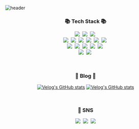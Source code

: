 ![header](https://capsule-render.vercel.app/api?type=soft&color=edacb1&height=150&section=header&text=Cha%20Se%20Hun&fontSize=70&animation=twinkling)

<h3 align="center">📚 Tech Stack 📚</h3>

<p align="center">
  <img src="https://img.shields.io/badge/Java-007396?style=flat-square&logo=Java&logoColor=white"/></a>&nbsp 
  <img src="https://img.shields.io/badge/Javascript-ffb13b?style=flat-square&logo=javascript&logoColor=white"/></a>&nbsp 
  <img src="https://img.shields.io/badge/Go-11B48A?style=flat-square&logo=Go&logoColor=white"/></a>&nbsp 
  <br>
  <img src="https://img.shields.io/badge/Spring-6DB33F?style=flat-square&logo=Spring&logoColor=white"/></a>&nbsp 
  <img src="https://img.shields.io/badge/SpringBoot-6DB33F?style=flat-square&logo=SpringBoot&logoColor=white"/></a>&nbsp
  <img src="https://img.shields.io/badge/Vue.js-20b2aa?style=flat-square&logo=Vue.js&logoColor=white"/></a>&nbsp 
  <img src="https://img.shields.io/badge/Express.js-ffb13b?style=flat-square&logo=Express&logoColor=white"/></a>&nbsp
  <img src="https://img.shields.io/badge/Web3.js-gray?style=flat-square&logo=Web3.js&logoColor=white"/></a>&nbsp 
  <img src="https://img.shields.io/badge/Caver.js-d2691e?style=flat-square&logo=Kakao&logoColor=white"/></a>&nbsp 
  <br>
  <img src="https://img.shields.io/badge/Mysql-007396?style=flat-square&logo=MySql&logoColor=white"/></a>&nbsp
  <img src="https://img.shields.io/badge/Ethereum-gray?style=flat-square&logo=Ethereum&logoColor=white"/></a>&nbsp
  <img src="https://img.shields.io/badge/Klaytn-d2691e?style=flat-square&logo=Kakao&logoColor=white"/></a>&nbsp
  <img src="https://img.shields.io/badge/HyperledgerFabric-DB3552?style=flat-square&logo=Hulu&logoColor=white"/></a>&nbsp
  <img src="https://img.shields.io/badge/IPFS-20b2aa?style=flat-square&logo=IPFS&logoColor=white"/></a>&nbsp
  <br>
  <img src="https://img.shields.io/badge/AWS-333664?style=flat-square&logo=amazon-aws&logoColor=white"/></a>&nbsp
  <img src="https://img.shields.io/badge/Docker-333664?style=flat-square&logo=Docker&logoColor=white"/></a>&nbsp
  
</p>

<br>

<h3 align="center">📄 Blog 📄</h3>

<div align="center" style="text-align:center">
  
  [![Velog's GitHub stats](https://velog-readme-stats.vercel.app/api?name=zzase&tag=블록체인)](https://velog.io/@zzase)
  [![Velog's GitHub stats](https://velog-readme-stats.vercel.app/api?name=zzase)](https://velog.io/@zzse)
  
</div>
  
<br>


<h3 align="center"> 💁 SNS </h3>
<p align="center">
  <a href="https://velog.io/@zzase"><img src="https://img.shields.io/badge/Tech%20Blog-11B48A?style=flat-square&logo=Vimeo&logoColor=white&link=https://velog.io/@zzase"/></a>&nbsp
  <a href="https://www.instagram.com/zza._.se/"><img src="https://img.shields.io/badge/Instagram-E4405F?style=flat-square&logo=Instagram&logoColor=white&link=https://www.instagram.com/zza._.se/"/></a>&nbsp
  <a href="mailto:sehoon9867@gmail.com"><img src="https://img.shields.io/badge/Gmail-d14836?style=flat-square&logo=Gmail&logoColor=white&link=sehoon9867@gmail.com"/></a>
</p>
<br>

